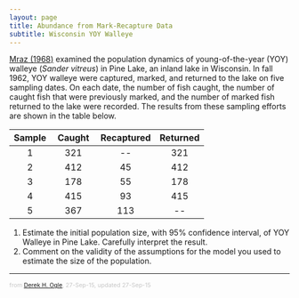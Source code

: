 ```yaml
---
layout: page
title: Abundance from Mark-Recapture Data
subtitle: Wisconsin YOY Walleye
---
```


[Mraz (1968)](http://digicoll.library.wisc.edu/cgi-bin/EcoNatRes/EcoNatRes-idx?type=header;pview=hide;id=EcoNatRes.DNRBull40) examined the population dynamics of young-of-the-year (YOY) walleye (*Sander vitreus*) in Pine Lake, an inland lake in Wisconsin.  In fall 1962, YOY walleye were captured, marked, and returned to the lake on five sampling dates.  On each date, the number of fish caught, the number of caught fish that were previously marked, and the number of marked fish returned to the lake were recorded.  The results from these sampling efforts are shown in the table below.

| Sample |  &nbsp;Caught&nbsp;  | Recaptured | Returned |
|:------:|:--------:|:----------:|:--------:|
|    1   |    321   |     --     |    321   |
|    2   |    412   |     45     |    412   |
|    3   |    178   |     55     |    178   |
|    4   |    415   |     93     |    415   |
|    5   |    367   |    113     |     --   |

1. Estimate the initial population size, with 95% confidence interval, of YOY Walleye in Pine Lake.  Carefully interpret the result.
1. Comment on the validity of the assumptions for the model you used to estimate the size of the population.

---
<p style="font-size: 0.75em; color: c6c6c6;">from <a href="http://derekogle.com">Derek H. Ogle</a>, 27-Sep-15, updated 27-Sep-15</p>
